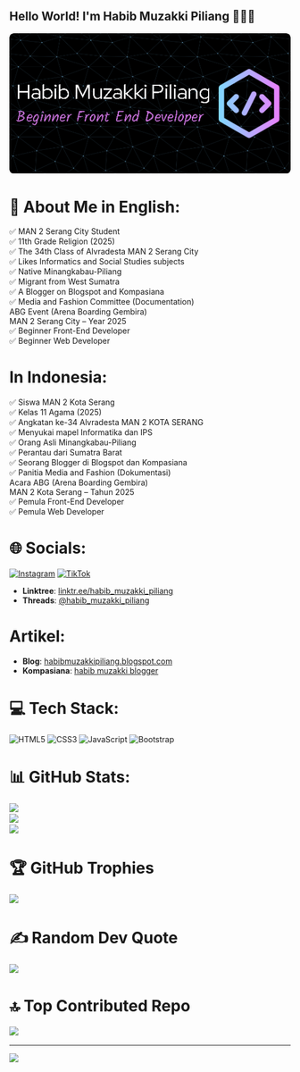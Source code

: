 ## Hello World! I'm Habib Muzakki Piliang 👏👏👏

![Habib Muzakki Piliang](./github-header-image%20(1).png)

# 💫 About Me in English:
✅ MAN 2 Serang City Student<br>✅ 11th Grade Religion (2025)<br>✅ The 34th Class of Alvradesta MAN 2 Serang City<br>✅ Likes Informatics and Social Studies subjects<br>✅ Native Minangkabau-Piliang<br>✅ Migrant from West Sumatra<br>✅ A Blogger on Blogspot and Kompasiana<br>✅ Media and Fashion Committee (Documentation)<br>ABG Event (Arena Boarding Gembira)<br>MAN 2 Serang City – Year 2025<br>✅ Beginner Front-End Developer<br>✅ Beginner Web Developer

# In Indonesia:
✅ Siswa MAN 2 Kota Serang<br> ✅ Kelas 11 Agama (2025)<br> ✅ Angkatan ke-34 Alvradesta MAN 2 KOTA SERANG<br> ✅ Menyukai mapel Informatika dan IPS<br> ✅ Orang Asli Minangkabau-Piliang<br> ✅ Perantau dari Sumatra Barat<br> ✅ Seorang Blogger di Blogspot dan Kompasiana<br> ✅ Panitia Media and Fashion (Dokumentasi)<br> Acara ABG (Arena Boarding Gembira)<br> MAN 2 Kota Serang – Tahun 2025<br> ✅ Pemula Front-End Developer<br> ✅ Pemula Web Developer


# 🌐 Socials:
[![Instagram](https://img.shields.io/badge/Instagram-%23E4405F.svg?logo=Instagram&logoColor=white)](https://instagram.com/habib_muzakki_piliang) [![TikTok](https://img.shields.io/badge/TikTok-%23000000.svg?logo=TikTok&logoColor=white)](https://tiktok.com/@habib_muzakki_piliang22) 
- **Linktree**: [linktr.ee/habib_muzakki_piliang](https://linktr.ee/habib_muzakki_piliang)
- **Threads**: [@habib_muzakki_piliang](https://www.threads.net/@habib_muzakki_piliang)


# Artikel:
- **Blog**: [habibmuzakkipiliang.blogspot.com](https://habibmuzakkipiliang.blogspot.com/)
- **Kompasiana**: [habib muzakki blogger](https://www.kompasiana.com/habibmuzakki3305)


# 💻 Tech Stack:
![HTML5](https://img.shields.io/badge/html5-%23E34F26.svg?style=for-the-badge&logo=html5&logoColor=white) ![CSS3](https://img.shields.io/badge/css3-%231572B6.svg?style=for-the-badge&logo=css3&logoColor=white) ![JavaScript](https://img.shields.io/badge/javascript-%23323330.svg?style=for-the-badge&logo=javascript&logoColor=%23F7DF1E) ![Bootstrap](https://img.shields.io/badge/bootstrap-%238511FA.svg?style=for-the-badge&logo=bootstrap&logoColor=white)
# 📊 GitHub Stats:
![](https://github-readme-stats.vercel.app/api?username=habibmuzakkipiliang&theme=github_dark&hide_border=false&include_all_commits=true&count_private=false)<br/>
![](https://nirzak-streak-stats.vercel.app/?user=habibmuzakkipiliang&theme=github_dark&hide_border=false)<br/>
![](https://github-readme-stats.vercel.app/api/top-langs/?username=habibmuzakkipiliang&theme=github_dark&hide_border=false&include_all_commits=true&count_private=false&layout=compact)

# 🏆 GitHub Trophies
![](https://github-profile-trophy.vercel.app/?username=habibmuzakkipiliang&theme=radical&no-frame=false&no-bg=false&margin-w=4)

# ✍️ Random Dev Quote
![](https://quotes-github-readme.vercel.app/api?type=horizontal&theme=radical)

# 🔝 Top Contributed Repo
![](https://github-contributor-stats.vercel.app/api?username=habibmuzakkipiliang&limit=5&theme=dark&combine_all_yearly_contributions=true)

---
[![](https://visitcount.itsvg.in/api?id=habibmuzakkipiliang&icon=0&color=0)](https://visitcount.itsvg.in)

<!-- Proudly created with GPRM ( https://gprm.itsvg.in ) -->
